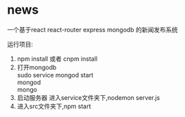 # news
一个基于react react-router express mongodb 的新闻发布系统  

运行项目:  
1. npm install 或者 cnpm install 
2. 打开mongodb  
  sudo service mongod start  
  mongod  
  mongo  
3. 启动服务器
  进入service文件夹下,nodemon server.js
4. 进入src文件夹下,npm start
